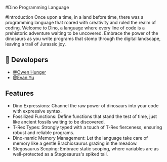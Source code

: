 #Dino Programming Language

#Introduction
Once upon a time, in a land before time, there was a programming language that roared with creativity and ruled the realm of coding. Welcome to Dino, a language where every line of code is a prehistoric adventure waiting to be uncovered. Embrace the power of the dinosaurs as you write programs that stomp through the digital landscape, leaving a trail of Jurassic joy.

## 🔗 Developers
* [@Owen Hunger](https://github.com/ohunger)
* [@Evan Yu](https://github.com/yuevan10284)

## Features
* Dino Expressions: Channel the raw power of dinosaurs into your code with expressive syntax.
* Fossilized Functions: Define functions that stand the test of time, just like ancient fossils waiting to be discovered.
* T-Rex Types: Strongly typed with a touch of T-Rex fierceness, ensuring robust and reliable programs.
* Dino-namic Memory Management: Let the language take care of memory like a gentle Brachiosaurus grazing in the meadow.
* Stegosaurus Scoping: Embrace static scoping, where variables are as well-protected as a Stegosaurus's spiked tail.
